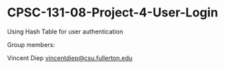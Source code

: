 # CPSC-131-08-Project-4-User-Login
Using Hash Table for user authentication

Group members:

Vincent Diep vincentdiep@csu.fullerton.edu

